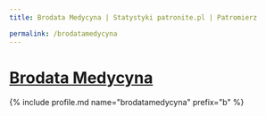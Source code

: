 ```yaml
---
title: Brodata Medycyna | Statystyki patronite.pl | Patromierz

permalink: /brodatamedycyna
---
```


# [Brodata Medycyna](https://patronite.pl/brodatamedycyna)

{% include profile.md name="brodatamedycyna" prefix="b" %}
